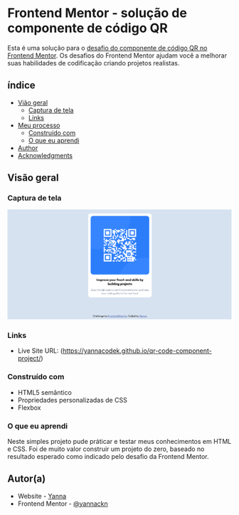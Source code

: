 # Frontend Mentor - solução de componente de código QR

Esta é uma solução para o [desafio do componente de código QR no Frontend Mentor](https://www.frontendmentor.io/challenges/qr-code-component-iux_sIO_H). Os desafios do Frontend Mentor ajudam você a melhorar suas habilidades de codificação criando projetos realistas.

## índice

- [Vião geral](#visaogeral)
  - [Captura de tela](#screenshot)
  - [Links](#links)
- [Meu processo](#my-process)
  - [Construído com](#built-with)
  - [O que eu aprendi](#what-i-learned)
- [Author](#author)
- [Acknowledgments](#acknowledgments)


## Visão geral

### Captura de tela

![](./design/solution.png)

### Links

- Live Site URL: (https://yannacodek.github.io/qr-code-component-project/)

### Construído com

- HTML5 semântico
- Propriedades personalizadas de CSS
- Flexbox

### O que eu aprendi

Neste simples projeto pude práticar e testar meus conhecimentos em HTML e CSS. Foi de muito valor construir um projeto do zero, baseado no resultado esperado como indicado pelo desafio da Frontend Mentor.

## Autor(a)

- Website - [Yanna](https://github.com/yannackn)
- Frontend Mentor - [@yannackn](https://www.frontendmentor.io/profile/yannackn)
